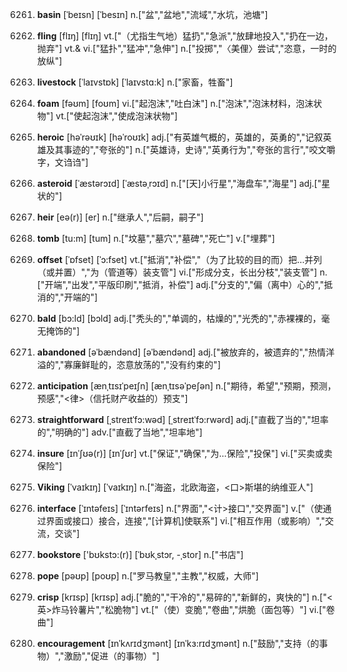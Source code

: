 6261. **basin**
[ˈbeɪsn]  [ˈbesɪn]
n.["盆","盆地","流域","水坑，池塘"]  

6262. **fling**
[flɪŋ]  [flɪŋ]
vt.["（尤指生气地）猛扔","急派","放肆地投入","扔在一边，抛弃"]  vt.& vi.["猛扑","猛冲","急伸"]  n.["投掷","〈美俚〉尝试","恣意，一时的放纵"]  

6263. **livestock**
[ˈlaɪvstɒk]  [ˈlaɪvstɑ:k]
n.["家畜，牲畜"]  

6264. **foam**
[fəʊm]  [foʊm]
vi.["起泡沫","吐白沫"]  n.["泡沫","泡沫材料，泡沫状物"]  vt.["使起泡沫","使成泡沫状物"]  

6265. **heroic**
[həˈrəʊɪk]  [həˈroʊɪk]
adj.["有英雄气概的，英雄的，英勇的","记叙英雄及其事迹的","夸张的"]  n.["英雄诗，史诗","英勇行为","夸张的言行","咬文嚼字，文诌诌"]  

6266. **asteroid**
[ˈæstərɔɪd]  [ˈæstəˌrɔɪd]
n.["[天]小行星","海盘车","海星"]  adj.["星状的"]  

6267. **heir**
[eə(r)]  [er]
n.["继承人","后嗣，嗣子"]  

6268. **tomb**
[tu:m]  [tum]
n.["坟墓","墓穴","墓碑","死亡"]  v.["埋葬"]  

6269. **offset**
[ˈɒfset]  [ˈɔ:fset]
vt.["抵消","补偿","（为了比较的目的而）把…并列（或并置）","为（管道等）装支管"]  vi.["形成分支，长出分枝","装支管"]  n.["开端","出发","平版印刷","抵消，补偿"]  adj.["分支的","偏（离中）心的","抵消的","开端的"]  

6270. **bald**
[bɔ:ld]  [bɔld]
adj.["秃头的","单调的，枯燥的","光秃的","赤裸裸的，毫无掩饰的"]  

6271. **abandoned**
[əˈbændənd]  [əˈbændənd]
adj.["被放弃的，被遗弃的","热情洋溢的","寡廉鲜耻的，恣意放荡的","没有约束的"]  

6272. **anticipation**
[ænˌtɪsɪˈpeɪʃn]  [ænˌtɪsəˈpeʃən]
n.["期待，希望","预期，预测，预感","<律>（信托财产收益的）预支"]  

6273. **straightforward**
[ˌstreɪtˈfɔ:wəd]  [ˌstreɪtˈfɔ:rwərd]
adj.["直截了当的","坦率的","明确的"]  adv.["直截了当地","坦率地"]  

6274. **insure**
[ɪnˈʃʊə(r)]  [ɪnˈʃʊr]
vt.["保证","确保","为…保险","投保"]  vi.["买卖或卖保险"]  

6275. **Viking**
[ˈvaɪkɪŋ]  [ˈvaɪkɪŋ]
n.["海盗，北欧海盗，<口>斯堪的纳维亚人"]  

6276. **interface**
[ˈɪntəfeɪs]  [ˈɪntərfeɪs]
n.["界面","<计>接口","交界面"]  v.["（使通过界面或接口）接合，连接","[计算机]使联系"]  vi.["相互作用（或影响）","交流，交谈"]  

6277. **bookstore**
['bʊkstɔ:(r)]  [ˈbʊkˌstɔr, -ˌstor]
n.["书店"]  

6278. **pope**
[pəʊp]  [poʊp]
n.["罗马教皇","主教","权威，大师"]  

6279. **crisp**
[krɪsp]  [krɪsp]
adj.["脆的","干冷的","易碎的","新鲜的，爽快的"]  n.["<英>炸马铃薯片","松脆物"]  vt.["（使）变脆","卷曲","烘脆（面包等）"]  vi.["卷曲"]  

6280. **encouragement**
[ɪnˈkʌrɪdʒmənt]  [ɪnˈkɜ:rɪdʒmənt]
n.["鼓励","支持（的事物）","激励","促进（的事物）"]  

